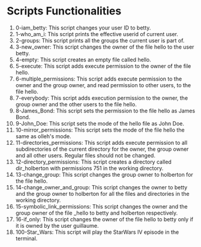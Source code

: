 # Scripts Functionalities

1. 0-iam_betty: This script changes your user ID to betty.
2. 1-who_am_i: This script prints the effective userid of current user.
3. 2-groups: This script prints all the groups the current user is part of.
4. 3-new_owner: This script changes the owner of the file hello to the user betty.
5. 4-empty: This script creates an empty file called hello.
6. 5-execute: This script adds execute permission to the owner of the file hello.
7. 6-multiple_permissions: This script adds execute permission to the owner and the group owner, and read permission to other users, to the file hello.
8. 7-everybody: This script adds execution permission to the owner, the group owner and the other users to the file hello.
9. 8-James_Bond: This script sets the permission to the file hello as James Bond.
10. 9-John_Doe: This script sets the mode of the hello file as John Doe.
11. 10-mirror_permissions: This script sets the mode of the file hello the same as olleh's mode.
12. 11-directories_permissions: This script adds execute permission to all subdirectories of the current directory for the owner, the group owner and all other users. Regular files should not be changed.
13. 12-directory_permissions: This script creates a directory called dir_holberton with permissions 751 in the working directory.
14. 13-change_group: This script changes the group owner to holberton for the file hello.
15. 14-change_owner_and_group: This script changes the owner to betty and the group owner to holberton for all the files and directories in the working directory.
16. 15-symbolic_link_permissions: This script changes the owner and the group owner of the file _hello to betty and holberton respectively.
17. 16-if_only: This script changes the owner of the file hello to betty only if it is owned by the user guillaume.
18. 100-Star_Wars: This script will play the StarWars IV episode in the terminal.
